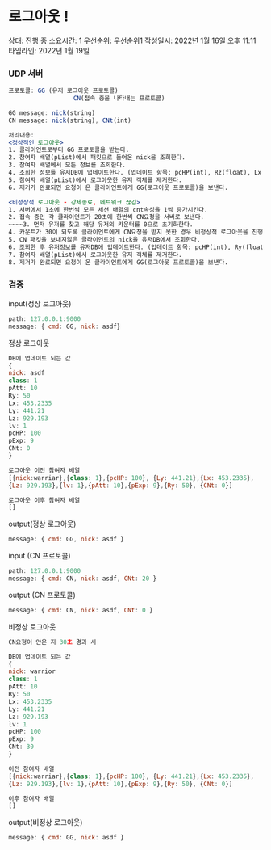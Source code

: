 # 로그아웃 !

상태: 진행 중
소요시간: 1
우선순위: 우선순위1
작성일시: 2022년 1월 16일 오후 11:11
타임라인: 2022년 1월 19일

### UDP 서버

```jsx
프로토콜: GG (유저 로그아웃 프로토콜)
				  CN(접속 중을 나타내는 프로토콜)

GG message: nick(string)
CN message: nick(string), CNt(int)

처리내용: 
<정상적인 로그아웃>
1. 클라이언트로부터 GG 프로토콜을 받는다.
2. 참여자 배열(pList)에서 패킷으로 들어온 nick을 조회한다.
3. 참여자 배열에서 모든 정보를 조회한다.
4. 조회한 정보를 유저DB에 업데이트한다. (업데이트 항목: pcHP(int), Rz(float), Lx(float), Ly(float), Lz(float), lv(int), pAtt(int), pExp(int))
5. 참여자 배열(pList)에서 로그아웃한 유저 객체를 제거한다.
6. 제거가 완료되면 요청이 온 클라이언트에게 GG(로그아웃 프로토콜)을 보낸다.

<비정상적 로그아웃 - 강제종료, 네트워크 끊김>
1. 서버에서 1초에 한번씩 모든 세션 배열의 cnt속성을 1씩 증가시킨다.
2. 접속 중인 각 클라이언트가 20초에 한번씩 CN요청을 서버로 보낸다.
~~~~3. 먼저 유저를 찾고 해당 유저의 카운터를 0으로 초기화한다.
4. 카운트가 30이 되도록 클라이언트에게 CN요청을 받지 못한 경우 비정상적 로그아웃을 진행한다.
5. CN 패킷을 보내지않은 클라이언트의 nick을 유저DB에서 조회한다.
6. 조회한 후 유저정보를 유저DB에 업데이트한다. (업데이트 항목: pcHP(int), Ry(float), Lx(float), Ly(float), Lz(float), lv(int), pAtt(int), pExp(int))
7. 참여자 배열(pList)에서 로그아웃한 유저 객체를 제거한다.
8. 제거가 완료되면 요청이 온 클라이언트에게 GG(로그아웃 프로토콜)을 보낸다.
```

### 검증

input(정상 로그아웃)

```jsx
path: 127.0.0.1:9000
message: { cmd: GG, nick: asdf}
```

정상 로그아웃

```jsx
DB에 업데이트 되는 값
{
nick: asdf
class: 1
pAtt: 10
Ry: 50
Lx: 453.2335
Ly: 441.21
Lz: 929.193
lv: 1
pcHP: 100
pExp: 9
CNt: 0
}

로그아웃 이전 참여자 배열
[{nick:warriar},{class: 1},{pcHP: 100}, {Ly: 441.21},{Lx: 453.2335},
{Lz: 929.193},{lv: 1},{pAtt: 10},{pExp: 9},{Ry: 50}, {CNt: 0}]

로그아웃 이후 참여자 배열
[]
```

output(정상 로그아웃)

```jsx
message: { cmd: GG, nick: asdf }
```

input (CN 프로토콜)

```jsx
path: 127.0.0.1:9000
message: { cmd: CN, nick: asdf, CNt: 20 }
```

output (CN 프로토콜)

```jsx
message: { cmd: CN, nick: asdf, CNt: 0 }
```

비정상 로그아웃

```jsx
CN요청이 안온 지 30초 경과 시

DB에 업데이트 되는 값
{
nick: warrior
class: 1
pAtt: 10
Ry: 50
Lx: 453.2335
Ly: 441.21
Lz: 929.193
lv: 1
pcHP: 100
pExp: 9
CNt: 30
}

이전 참여자 배열
[{nick:warriar},{class: 1},{pcHP: 100}, {Ly: 441.21},{Lx: 453.2335},
{Lz: 929.193},{lv: 1},{pAtt: 10},{pExp: 9},{Ry: 50}, {CNt: 0}]

이후 참여자 배열
[]
```

output(비정상 로그아웃)

```jsx
message: { cmd: GG, nick: asdf }
```
